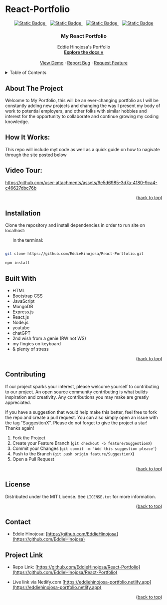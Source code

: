 # React-Portfolio

<div align="center">

  <a  href="https://github.com/EddieHinojosa/React-Portfolio/graphs/contributors">![Static Badge](https://img.shields.io/badge/Contributors-1-green)
  </a>
  &nbsp;&nbsp;
  <a href="https://github.com/EddieHinojosa/React-Portfolio/forks">![Static Badge](https://img.shields.io/badge/Forks-lightgreen)
  </a>
  &nbsp;&nbsp;
  <a href="https://github.com/EddieHinojosa/React-Portfolio/blob/main/LICENSE">![Static Badge](https://img.shields.io/badge/License-MIT-blue)
  </a>
  &nbsp;&nbsp;
  <a href="https://github.com/EddieHinojosa/React-Portfolio/issues/new?labels=bug&template=bug-report---.md">![Static Badge](https://img.shields.io/badge/Report_Bug-red)
  </a>
</div>



<div align="center">
  <a href="https://github.com/EddieHinojosa/React-Portfolio">
    <div align="center">



</div>
  </a>

  <h3 align="center">My React Portfolio</h3>

  <p align="center">
    Eddie Hinojosa's Portfolio
    <br />
    <a href="https://github.com/EddieHinojosa/React-Portfolio"><strong>Explore the docs »</strong></a>
    <br />
    <br />
    <a href="https://github.com/EddieHinojosa/React-Portfolio/">View Demo</a>
    ·
    <a href="https://github.com/EddieHinojosa/React-Portfolio/issues/new?labels=bug&template=bug-report---.md">Report Bug</a>
    ·
    <a href="https://github.com/EddieHinojosa/React-Portfolio/issues/new?labels=enhancement&template=feature-request---.md">Request Feature</a>
  </p>
</div>



<!-- TABLE OF CONTENTS -->
<details>
  <summary>Table of Contents</summary>
  <ol>
    <li>
      <a href="#about-the-project">About The Project</a>
      <ul>
        <li><a href="#how-it-works">How It Works</a></li>
        <!-- <li><a href="#features">Features</a></li> -->
        <li><a href="#video-tour">Video Tour</a></li>
        <li><a href="#installation">Installation</a></li>
      </ul>
    <li><a href="#contributing">Contributing</a></li>
    <li><a href="#license">License</a></li>
    <li><a href="#contact">Contact</a></li>
    <li><a href="#project-links">Project Links</a></li>
    <li><a href="#acknowledgments">Acknowledgments</a></li>
  </ol>
</details>



<!-- ABOUT THE PROJECT -->
## About The Project

<div align="center">

<!-- add project logo -->


</div>




<p>Welcome to My Portfolio, this will be an ever-changing portfolio as I will be constantly adding new projects and changing the way I present my body of work to potential employers, and other folks with similar hobbies and interest for the opportunity to collaborate and continue growing my coding knowledge. </p>


## How It Works:

<p>This repo will include myt code as well as a quick guide on how to nagivate through the site posted below </p>


<!-- ## Features: -->





## Video Tour:




https://github.com/user-attachments/assets/9e5d6985-3d7a-4180-9ca4-c46627dbc76b






<p align="right">(<a href="#readme-top">back to top</a>)</p>



## Installation
Clone the repository and install dependencies in order to run site on localhost:


&nbsp;&nbsp;&nbsp;&nbsp;&nbsp;&nbsp;In the terminal:
```bash

git clone https://github.com/EddieHinojosa/React-Portfolio.git

npm install
```





## Built With

* HTML
* Bootstrap CSS
* JavaScript 
* MongoDB
* Express.js
* React.js
* Node.js
* youtube
* chatGPT
* 2nd wish from a genie (RW not WS)
* my fingies on keyboard
* & plenty of stress



<p align="right">(<a href="#readme-top">back to top</a>)</p>






<!-- CONTRIBUTING -->
## Contributing

If our project sparks your interest, please welcome yourself to contributing to our project. An open source community contributing is what builds inspiration and creativity. Any contributions you may make are greatly appreciated.

If you have a suggestion that would help make this better, feel free to fork the repo and create a pull request. You can also simply open an issue with the tag "SuggestionX".
Please do not forget to give the project a star! Thanks again!

1. Fork the Project
2. Create your Feature Branch (`git checkout -b feature/SuggestionX`)
3. Commit your Changes (`git commit -m 'Add this suggestion please'`)
4. Push to the Branch (`git push origin feature/SuggestionX`)
5. Open a Pull Request

<p align="right">(<a href="#readme-top">back to top</a>)</p>



<!-- LICENSE -->
## License

Distributed under the MIT License. See `LICENSE.txt` for more information.

<p align="right">(<a href="#readme-top">back to top</a>)</p>



<!-- CONTACT -->
## Contact

* Eddie Hinojosa: [https://github.com/EddieHinojosa](https://github.com/EddieHinojosa)

## Project Link

* Repo Link: [https://github.com/EddieHinojosa/React-Portfolio](https://github.com/EddieHinojosa/React-Portfolio)

* Live link via Netlify.com [https://eddiehinojosa-portfolio.netlify.app](https://eddiehinojosa-portfolio.netlify.app)


<p align="right">(<a href="#readme-top">back to top</a>)</p>

